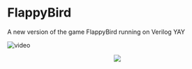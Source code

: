 # FlappyBird
A new version of the game FlappyBird running on Verilog
 YAY

![ video ](file.gif)

<p style="text-align: center"><img src="file.gif" /></p>
